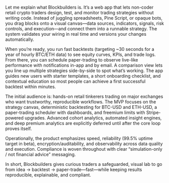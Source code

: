 Let me explain what Blockbuilders is. It’s a web app that lets non-coder retail crypto traders design, test, and monitor trading strategies without writing code. Instead of juggling spreadsheets, Pine Script, or opaque bots, you drag blocks onto a visual canvas—data sources, indicators, signals, risk controls, and execution—and connect them into a runnable strategy. The system validates your wiring in real time and versions your changes automatically. 

When you’re ready, you run fast backtests (targeting ~30 seconds for a year of hourly BTC/ETH data) to see equity curves, KPIs, and trade logs. From there, you can schedule paper-trading to observe live-like performance with notifications in-app and by email. A comparison view lets you line up multiple strategies side-by-side to spot what’s working. The app guides new users with starter templates, a short onboarding checklist, and contextual education so most people can achieve a first successful backtest within minutes. 

The initial audience is: hands-on retail tinkerers trading on major exchanges who want trustworthy, reproducible workflows. The MVP focuses on the strategy canvas, deterministic backtesting for BTC-USD and ETH-USD, a paper-trading scheduler with dashboards, and freemium limits with Stripe-powered upgrades. Advanced cohort analytics, automated insight engines, and deep premium analytics are explicitly deferred until after the core loop proves itself. 

Operationally, the product emphasizes speed, reliability (99.5% uptime target in beta), encryption/auditability, and observability across data quality and execution. Compliance is woven throughout with clear “simulation-only / not financial advice” messaging. 

In short, Blockbuilders gives curious traders a safeguarded, visual lab to go from idea → backtest → paper-trade—fast—while keeping results reproducible, explainable, and compliant.